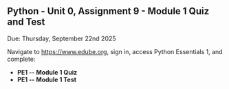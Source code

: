 ## Python - Unit 0, Assignment 9 - Module 1 Quiz and Test
Due: Thursday, September 22nd 2025

Navigate to https://www.edube.org, sign in, access Python Essentials 1, and complete:
* **PE1 -- Module 1 Quiz**  
* **PE1 -- Module 1 Test** 
